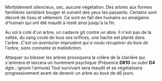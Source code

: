 Morbidement silencieux, sec, aucune végétation.
Des arbres aux formes familières semblent bouger et suivent des yeux les passants. Certains sont décoré de tissu et vêtement.
Ce sont en fait des humains ou amalgame d'humain qui ont été maudit à resté ainsi jusqu'a la fin.

Au sol à coté d'un arbre, un cadavre git contre un abre. Il n'est pas de la vallée, du sang coule de tous ses orifices, une hache est planté dans l'arbre. *C'est un aventurier imprudent qui a voulu récupérer du bois de l'arbre, sans connaitre la malédiction.*

Attaquer ou blesser les arbres provoquera la colère de la clairière qui s'animera et lancera un hurlement psychique (Présence **DR10** ou subir **D4** dgts ; ignore l'armure) Tout survivant sera maudit et se végétalisera progressivement avant de devenir un arbre au bout de d6 jours.